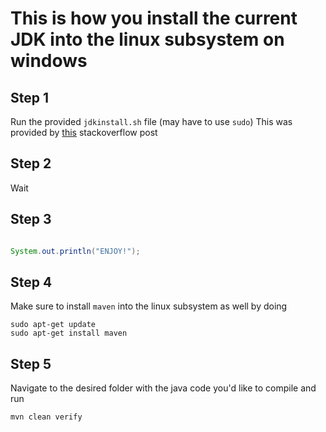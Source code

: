 # This is how you install the current JDK into the linux subsystem on windows

## Step 1
Run the provided `jdkinstall.sh` file (may have to use `sudo`)
This was provided by [this](https://stackoverflow.com/questions/36478741/installing-oracle-jdk-on-windows-subsystem-for-linux) stackoverflow post

## Step 2
Wait

## Step 3
```java

System.out.println("ENJOY!");

```

## Step 4

Make sure to install `maven` into the linux subsystem as well by doing

```
sudo apt-get update
sudo apt-get install maven
```

## Step 5

Navigate to the desired folder with the java code you'd like to compile and run 
```
mvn clean verify
```
